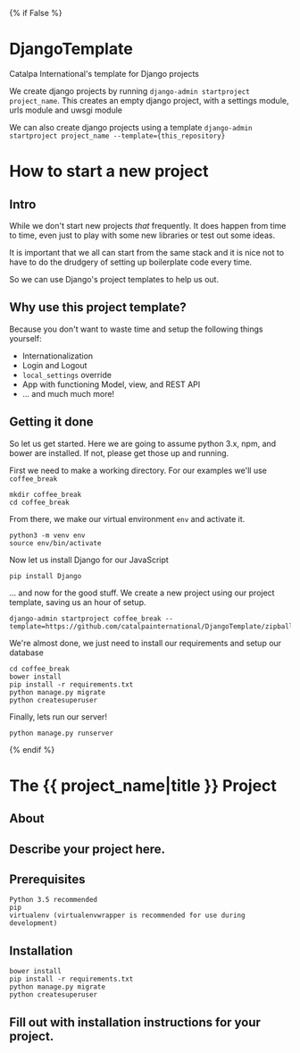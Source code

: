 {% if False %}

# DjangoTemplate

Catalpa International's template for Django projects

We create django projects by running `django-admin startproject project_name`.
This creates an empty django project, with a settings module, urls module and uwsgi module

We can also create django projects using a template `django-admin startproject project_name --template={this_repository}`

# How to start a new project

## Intro
While we don't start new projects _that_ frequently. It does happen from time to time, even just to play with some new libraries or test out some ideas.

It is important that we all can start from the same stack and it is nice not to have to do the drudgery of setting up boilerplate code every time. 

So we can use Django's project templates to help us out.

## Why use this project template?

Because you don't want to waste time and setup the following things yourself:

- Internationalization
- Login and Logout
- `local_settings` override
- App with functioning Model, view, and REST API
- ... and much much more!

## Getting it done

So let us get started. Here we are going to assume python 3.x, npm, and bower are installed.  If not, please get those up and running. 

First we need to make a working directory. For our examples we'll use `coffee_break`

    mkdir coffee_break
    cd coffee_break

From there, we make our virtual environment `env` and activate it.

    python3 -m venv env
    source env/bin/activate

Now let us install Django for our JavaScript

    pip install Django

... and now for the good stuff.  We create a new project using our project template, saving us an hour of setup.

    django-admin startproject coffee_break --template=https://github.com/catalpainternational/DjangoTemplate/zipball/master

We're almost done, we just need to install our requirements and setup our database

    cd coffee_break
    bower install
    pip install -r requirements.txt
    python manage.py migrate
    python createsuperuser

Finally, lets run our server!

    python manage.py runserver

{% endif %}


# The {{ project_name|title }} Project
## About

## Describe your project here.

## Prerequisites

    Python 3.5 recommended
    pip
    virtualenv (virtualenvwrapper is recommended for use during development)

## Installation

    bower install
    pip install -r requirements.txt
    python manage.py migrate
    python createsuperuser

## Fill out with installation instructions for your project.


